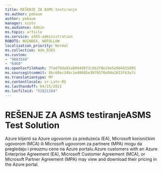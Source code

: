 ```yaml
---
title: REŠENJE ZA ASMS testiranje
ms.author: pebaum
author: pebaum
manager: scotv
ms.audience: Admin
ms.topic: article
ms.service: o365-administration
ROBOTS: NOINDEX, NOFOLLOW
localization_priority: Normal
ms.collection: Adm_O365
ms.custom:
- "9003544"
- "6460"
ms.openlocfilehash: 77ad79da91ab0949973c5b2f8e19e5e9d4015d95
ms.sourcegitcommit: 8bc60ec34bc1e40685e3976576e04a2623f63a7c
ms.translationtype: MT
ms.contentlocale: sr-Latn-RS
ms.lasthandoff: 04/15/2021
ms.locfileid: "51821164"
---
```

# <a name="asms-test-solution"></a><span data-ttu-id="68f79-102">REŠENJE ZA ASMS testiranje</span><span class="sxs-lookup"><span data-stu-id="68f79-102">ASMS Test Solution</span></span>

<span data-ttu-id="68f79-103">Azure klijenti sa Azure ugovorom za preduzeća (EA), Microsoft korisničkim ugovorom (MCA) ili Microsoft ugovorom za partnere (MPA) mogu da pregledaju i preuzmu cene na Azure portalu.</span><span class="sxs-lookup"><span data-stu-id="68f79-103">Azure customers with an Azure Enterprise Agreement (EA), Microsoft Customer Agreement (MCA), or Microsoft Partner Agreement (MPA) may view and download their pricing in the Azure portal.</span></span>
